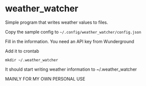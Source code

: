 # weather_watcher
Simple program that writes weather values to files. 

Copy the sample config to `~/.config/weather_watcher/config.json`

Fill in the information. You need an API key from Wunderground

Add it to crontab

`mkdir ~/.weather_watcher`

It should start writing weather information to ~/.weather_watcher

MAINLY FOR MY OWN PERSONAL USE

